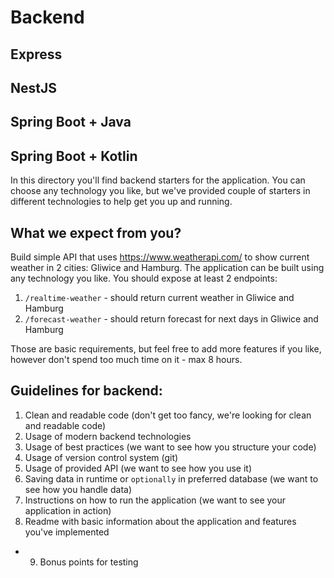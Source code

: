 # Backend
## Express
## NestJS
## Spring Boot + Java
## Spring Boot + Kotlin

In this directory you'll find backend starters for the application. You can choose any technology you like, but we've provided couple of starters in different technologies to help get you up and running.

## What we expect from you?

Build simple API that uses https://www.weatherapi.com/ to show current weather in 2 cities: Gliwice and Hamburg. The application can be built using any technology you like. 
You should expose at least 2 endpoints:
1. `/realtime-weather` - should return current weather in Gliwice and Hamburg
2. `/forecast-weather` - should return forecast for next days in Gliwice and Hamburg
   
Those are basic requirements, but feel free to add more features if you like, however don't spend too much time on it - max 8 hours.

## Guidelines for backend:

1. Clean and readable code (don't get too fancy, we're looking for clean and readable code)
2. Usage of modern backend technologies
3. Usage of best practices (we want to see how you structure your code)
4. Usage of version control system (git)
5. Usage of provided API (we want to see how you use it)
6. Saving data in runtime or `optionally` in preferred database (we want to see how you handle data)
7. Instructions on how to run the application (we want to see your application in action)
8. Readme with basic information about the application and features you've implemented
+ 9. Bonus points for testing